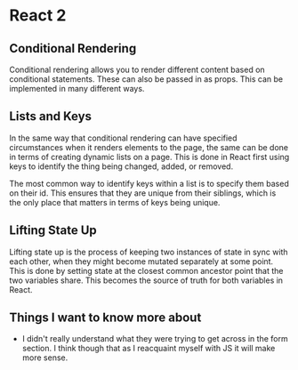 # React 2

## Conditional Rendering

Conditional rendering allows you to render different content based on conditional statements. These can also be passed in as props. This can be implemented in many different ways.

## Lists and Keys

In the same way that conditional rendering can have specified circumstances when it renders elements to the page, the same can be done in terms of creating dynamic lists on a page. This is done in React first using keys to identify the thing being changed, added, or removed.

The most common way to identify keys within a list is to specify them based on their id. This ensures that they are unique from their siblings, which is the only place that matters in terms of keys being unique.

## Lifting State Up

Lifting state up is the process of keeping two instances of state in sync with each other, when they might become mutated separately at some point. This is done by setting state at the closest common ancestor point that the two variables share. This becomes the source of truth for both variables in React.

## Things I want to know more about

* I didn't really understand what they were trying to get across in the form section. I think though that as I reacquaint myself with JS it will make more sense.
